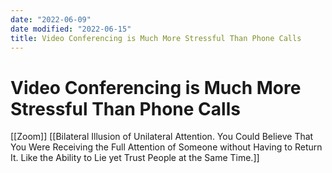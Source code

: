 ```yaml
---
date: "2022-06-09"
date modified: "2022-06-15"
title: Video Conferencing is Much More Stressful Than Phone Calls
---
```


# Video Conferencing is Much More Stressful Than Phone Calls
[[Zoom]]
[[Bilateral Illusion of Unilateral Attention. You Could Believe That You Were Receiving the Full Attention of Someone without Having to Return It. Like the Ability to Lie yet Trust People at the Same Time.]]
